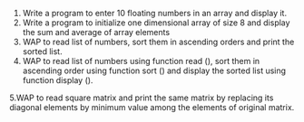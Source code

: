 1. Write a program to enter 10 floating numbers in an array and display it.
2. Write a program to initialize one dimensional array of size 8 and display the sum and average of
array elements
3. WAP to read list of numbers, sort them in ascending orders and print the sorted list.
4. WAP to read list of numbers using function read (), sort them in ascending order using function
sort () and display the sorted list using function display ().

5.WAP to read square matrix and print the same matrix by replacing its diagonal elements by
minimum value among the elements of original matrix.
